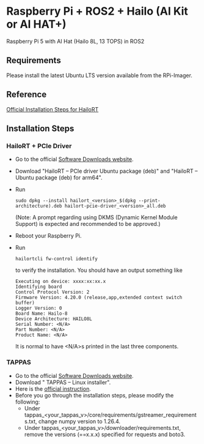 # Raspberry Pi + ROS2 + Hailo (AI Kit or AI HAT+)
Raspberry Pi 5 with AI Hat (Hailo 8L, 13 TOPS) in ROS2

## Requirements
Please install the latest Ubuntu LTS version available from the RPi-Imager.

## Reference
[Official Installation Steps for HailoRT](https://hailo.ai/developer-zone/documentation/hailort-v4-20-0/?sp_referrer=install/install.html#ubuntu-installer-requirements)

## Installation Steps
### HailoRT + PCIe Driver
- Go to the official [Software Downloads website](https://hailo.ai/developer-zone/software-downloads/).
- Download "HailoRT – PCIe driver Ubuntu package (deb)" and "HailoRT – Ubuntu package (deb) for arm64".
- Run
  ```
  sudo dpkg --install hailort_<version>_$(dpkg --print-architecture).deb hailort-pcie-driver_<version>_all.deb
  ```
  (Note: A prompt regarding using DKMS (Dynamic Kernel Module Support) is expected and recommended to be approved.)

- Reboot your Raspberry Pi.
- Run
  ```
  hailortcli fw-control identify
  ```
  to verify the installation. You should have an output something like
  ```
  Executing on device: xxxx:xx:xx.x
  Identifying board
  Control Protocol Version: 2
  Firmware Version: 4.20.0 (release,app,extended context switch buffer)
  Logger Version: 0
  Board Name: Hailo-8
  Device Architecture: HAILO8L
  Serial Number: <N/A>
  Part Number: <N/A>
  Product Name: <N/A>
  ```
  It is normal to have <N/A>s printed in the last three components.

### TAPPAS
- Go to the official [Software Downloads website](https://hailo.ai/developer-zone/software-downloads/).
- Download " TAPPAS – Linux installer".
- Here is the [official instruction](https://github.com/hailo-ai/tappas/blob/master/docs/installation/manual-install.rst).
- Before you go through the installation steps, please modify the following:
    - Under tappas_<your_tappas_v>/core/requirements/gstreamer_requirements.txt, change numpy version to 1.26.4.
    - Under tappas_<your_tappas_v>/downloader/requirements.txt, remove the versions (==x.x.x) specified for requests and boto3.
